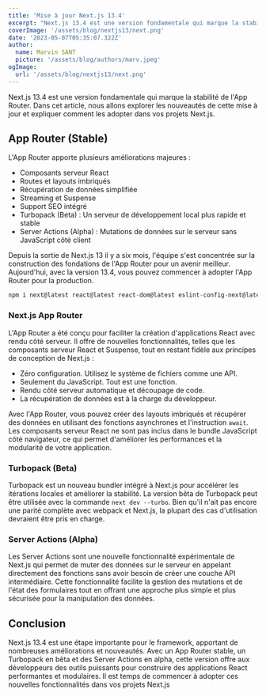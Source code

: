 ```yaml
---
title: 'Mise à jour Next.js 13.4'
excerpt: "Next.js 13.4 est une version fondamentale qui marque la stabilité de l'App Router. Dans cet article, nous allons explorer les nouveautés de cette mise à jour et expliquer comment les adopter dans vos projets Next.js."
coverImage: '/assets/blog/nextjs13/next.png'
date: '2023-05-07T05:35:07.322Z'
author:
  name: Marvin SANT
  picture: '/assets/blog/authors/marv.jpeg'
ogImage:
  url: '/assets/blog/nextjs13/next.png'
---
```


Next.js 13.4 est une version fondamentale qui marque la stabilité de l'App Router. Dans cet article, nous allons explorer les nouveautés de cette mise à jour et expliquer comment les adopter dans vos projets Next.js.

## App Router (Stable)

L'App Router apporte plusieurs améliorations majeures :

- Composants serveur React
- Routes et layouts imbriqués
- Récupération de données simplifiée
- Streaming et Suspense
- Support SEO intégré
- Turbopack (Beta) : Un serveur de développement local plus rapide et stable
- Server Actions (Alpha) : Mutations de données sur le serveur sans JavaScript côté client

Depuis la sortie de Next.js 13 il y a six mois, l'équipe s'est concentrée sur la construction des fondations de l'App Router pour un avenir meilleur. Aujourd'hui, avec la version 13.4, vous pouvez commencer à adopter l'App Router pour la production.

```js
npm i next@latest react@latest react-dom@latest eslint-config-next@latest
```

### Next.js App Router

L'App Router a été conçu pour faciliter la création d'applications React avec rendu côté serveur. Il offre de nouvelles fonctionnalités, telles que les composants serveur React et Suspense, tout en restant fidèle aux principes de conception de Next.js :

- Zéro configuration. Utilisez le système de fichiers comme une API.
- Seulement du JavaScript. Tout est une fonction.
- Rendu côté serveur automatique et découpage de code.
- La récupération de données est à la charge du développeur.

Avec l'App Router, vous pouvez créer des layouts imbriqués et récupérer des données en utilisant des fonctions asynchrones et l'instruction `await`. Les composants serveur React ne sont pas inclus dans le bundle JavaScript côté navigateur, ce qui permet d'améliorer les performances et la modularité de votre application.

### Turbopack (Beta)

Turbopack est un nouveau bundler intégré à Next.js pour accélérer les itérations locales et améliorer la stabilité. La version bêta de Turbopack peut être utilisée avec la commande `next dev --turbo`. Bien qu'il n'ait pas encore une parité complète avec webpack et Next.js, la plupart des cas d'utilisation devraient être pris en charge.

### Server Actions (Alpha)

Les Server Actions sont une nouvelle fonctionnalité expérimentale de Next.js qui permet de muter des données sur le serveur en appelant directement des fonctions sans avoir besoin de créer une couche API intermédiaire. Cette fonctionnalité facilite la gestion des mutations et de l'état des formulaires tout en offrant une approche plus simple et plus sécurisée pour la manipulation des données.

## Conclusion

Next.js 13.4 est une étape importante pour le framework, apportant de nombreuses améliorations et nouveautés. Avec un App Router stable, un Turbopack en bêta et des Server Actions en alpha, cette version offre aux développeurs des outils puissants pour construire des applications React performantes et modulaires. Il est temps de commencer à adopter ces nouvelles fonctionnalités dans vos projets Next.js
